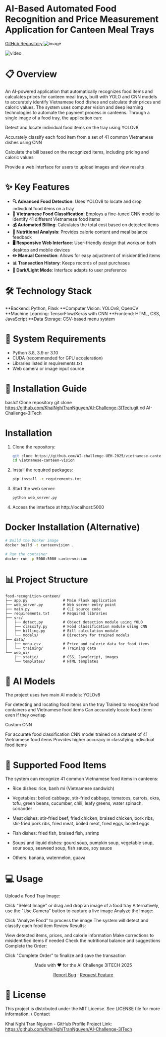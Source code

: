 # AI-Based Automated Food Recognition and Price Measurement Application for Canteen Meal Trays

[GitHub Repository](https://github.com/KhaiNghiTranNguyen/AI-Challenge-3ITech)
![image](https://github.com/user-attachments/assets/79992170-a514-4a08-9e50-2f383cc6f48c)

![video](https://youtu.be/w-ruyauu5rc?si=OVgKPpun4WrvD4pU)

# 📋 Overview
An AI-powered application that automatically recognizes food items and calculates prices for canteen meal trays, built with YOLO and CNN models to accurately identify Vietnamese food dishes and calculate their prices and caloric values.
The system uses computer vision and deep learning technologies to automate the payment process in canteens. Through a single image of a food tray, the application can:


Detect and locate individual food items on the tray using YOLOv8

Accurately classify each food item from a set of 41 common Vietnamese dishes using CNN

Calculate the bill based on the recognized items, including pricing and caloric values

Provide a web interface for users to upload images and view results

# ✨ Key Features

- **🔍 Advanced Food Detection**: Uses YOLOv8 to locate and crop individual food items on a tray
- **🍲 Vietnamese Food Classification**: Employs a fine-tuned CNN model to identify 41 different Vietnamese food items
- **💰 Automated Billing**: Calculates the total cost based on detected items
- **🥗 Nutritional Analysis**: Provides calorie content and meal balance feedback
- **🖥️ Responsive Web Interface**: User-friendly design that works on both desktop and mobile devices
- **✏️ Manual Correction**: Allows for easy adjustment of misidentified items
- **📊 Transaction History**: Keeps records of past purchases
- **🌙 Dark/Light Mode**: Interface adapts to user preference

# 🛠️ Technology Stack
**Backend: Python, Flask
**Computer Vision: YOLOv8, OpenCV
**Machine Learning: TensorFlow/Keras with CNN
**Frontend: HTML, CSS, JavaScript
**Data Storage: CSV-based menu system

# 🔧 System Requirements

- Python 3.8, 3.9 or 3.10
- CUDA (recommended for GPU acceleration)
- Libraries listed in requirements.txt
- Web camera or image input source

# 🚀 Installation Guide
bash# Clone repository
git clone https://github.com/KhaiNghiTranNguyen/AI-Challenge-3ITech.git
cd AI-Challenge-3ITech

# Installation

1. Clone the repository:
   ```bash
   git clone https://github.com/AI-challenge-UEH-2025/vietnamese-canteen-vision.git
   cd vietnamese-canteen-vision
   ```

2. Install the required packages:
   ```bash
   pip install -r requirements.txt
   ```

3. Start the web server:
   ```bash
   python web_server.py
   ```

4. Access the interface at http://localhost:5000

# Docker Installation (Alternative)

```bash
# Build the Docker image
docker build -t canteenvision .

# Run the container
docker run -p 5000:5000 canteenvision
```


# 📊 Project Structure
```
food-recognition-canteen/
├── app.py                # Main Flask application
├── web_server.py         # Web server entry point
├── main.py               # CLI source code
├── requirements.txt      # Required libraries
├── src/
│   ├── detect.py         # Object detection module using YOLO
│   ├── classify.py       # Food classification module using CNN
│   ├── billing.py        # Bill calculation module
│   └── models/           # Directory for trained models
├── data/
│   ├── menu.csv          # Price and calorie data for food items
│   └── training/         # Training data
└── web_ui/
    ├── static/           # CSS, JavaScript, images
    └── templates/        # HTML templates
```


# 🧠 AI Models
The project uses two main AI models:
YOLOv8

For detecting and locating food items on the tray
Trained to recognize food containers and Vietnamese food items
Can accurately locate food items even if they overlap

Custom CNN

For accurate food classification
CNN model trained on a dataset of 41 Vietnamese food items
Provides higher accuracy in classifying individual food items

# 🍲 Supported Food Items
The system can recognize 41 common Vietnamese food items in canteens:

- Rice dishes: rice, banh mi (Vietnamese sandwich)

- Vegetables: boiled cabbage, stir-fried cabbage, tomatoes, carrots, okra, tofu, green beans, cucumber, chili, leafy greens, water spinach, coriander

- Meat dishes: stir-fried beef, fried chicken, braised chicken, pork ribs, stir-fried pork ribs, fried meat, boiled meat, fried eggs, boiled eggs

- Fish dishes: fried fish, braised fish, shrimp

- Soups and liquid dishes: gourd soup, pumpkin soup, vegetable soup, sour soup, seaweed soup, fish sauce, soy sauce

- Others: banana, watermelon, guava

# 💻 Usage
Upload a Food Tray Image:

Click "Select Image" or drag and drop an image of a food tray
Alternatively, use the "Use Camera" button to capture a live image
Analyze the Image:

Click "Analyze Food" to process the image
The system will detect and classify each food item
Review Results:

View detected items, prices, and calorie information
Make corrections to misidentified items if needed
Check the nutritional balance and suggestions
Complete the Order:

Click "Complete Order" to finalize and save the transaction

<div align="center">
  <p>Made with ❤️ for the AI Challenge 3ITECH 2025</p>
  <p>
    <a href="https://github.com/AI-challenge-UEH-2025/vietnamese-canteen-vision/issues">Report Bug</a> ·
    <a href="https://github.com/AI-challenge-UEH-2025/vietnamese-canteen-vision/issues">Request Feature</a>
  </p>
</div>

# 📝 License
This project is distributed under the MIT License. See LICENSE file for more information.
📞 Contact

Khai Nghi Tran Nguyen - GitHub Profile
Project Link: https://github.com/KhaiNghiTranNguyen/AI-Challenge-3ITech
